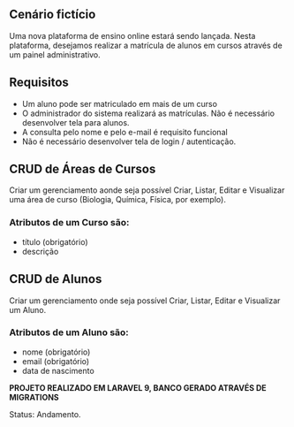 ## Cenário fictício
Uma nova plataforma de ensino online estará sendo lançada. Nesta plataforma, desejamos realizar a matrícula de alunos em cursos através de um painel
administrativo.

## Requisitos
* Um aluno pode ser matriculado em mais de um curso
* O administrador do sistema realizará as matrículas. Não é necessário
  desenvolver tela para alunos.
* A consulta pelo nome e pelo e-mail é requisito funcional
* Não é necessário desenvolver tela de login / autenticação.

## CRUD de Áreas de Cursos
Criar um gerenciamento aonde seja possível Criar, Listar, Editar e Visualizar uma
área de curso (Biologia, Química, Física, por exemplo).

### Atributos de um Curso são:
* título (obrigatório)
* descrição

## CRUD de Alunos
Criar um gerenciamento onde seja possível Criar, Listar, Editar e Visualizar um
Aluno.
### Atributos de um Aluno são:
* nome (obrigatório)
* email (obrigatório)
* data de nascimento

**PROJETO REALIZADO EM LARAVEL 9, BANCO GERADO ATRAVÉS DE MIGRATIONS**

Status: Andamento.
